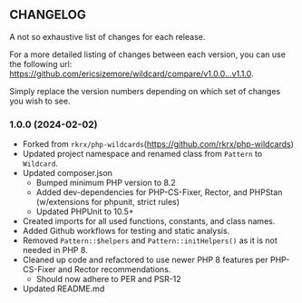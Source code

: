 ## CHANGELOG
A not so exhaustive list of changes for each release.

For a more detailed listing of changes between each version, 
you can use the following url: https://github.com/ericsizemore/wildcard/compare/v1.0.0...v1.1.0. 

Simply replace the version numbers depending on which set of changes you wish to see.

### 1.0.0 (2024-02-02)

  * Forked from `rkrx/php-wildcards`(https://github.com/rkrx/php-wildcards)
  * Updated project namespace and renamed class from `Pattern` to `Wildcard`.
  * Updated composer.json
    * Bumped minimum PHP version to 8.2
    * Added dev-dependencies for PHP-CS-Fixer, Rector, and PHPStan (w/extensions for phpunit, strict rules)
    * Updated PHPUnit to 10.5+ 
  * Created imports for all used functions, constants, and class names.
  * Added Github workflows for testing and static analysis.
  * Removed `Pattern::$helpers` and `Pattern::initHelpers()` as it is not needed in PHP 8.
  * Cleaned up code and refactored to use newer PHP 8 features per PHP-CS-Fixer and Rector recommendations.
    * Should now adhere to PER and PSR-12
  * Updated README.md